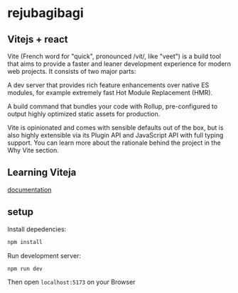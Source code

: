 # rejubagibagi

## Vitejs + react

Vite (French word for "quick", pronounced /vit/, like "veet") is a build tool that aims to provide a faster and leaner development experience for modern web projects. It consists of two major parts:

A dev server that provides rich feature enhancements over native ES modules, for example extremely fast Hot Module Replacement (HMR).

A build command that bundles your code with Rollup, pre-configured to output highly optimized static assets for production.

Vite is opinionated and comes with sensible defaults out of the box, but is also highly extensible via its Plugin API and JavaScript API with full typing support.
You can learn more about the rationale behind the project in the Why Vite section.


## Learning Viteja

[documentation](https://vitejs.dev/)

## setup

Install depedencies:

```sh
npm install
```

Run development server:

```sh
npm run dev
```

Then open `localhost:5173` on your Browser
